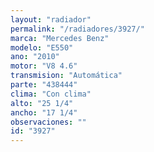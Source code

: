 ```yaml
---
layout: "radiador"
permalink: "/radiadores/3927/"
marca: "Mercedes Benz"
modelo: "E550"
ano: "2010"
motor: "V8 4.6"
transmision: "Automática"
parte: "438444"
clima: "Con clima"
alto: "25 1/4"
ancho: "17 1/4"
observaciones: ""
id: "3927"
---
```


